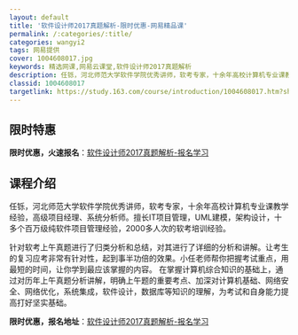 ```yaml
---
layout: default
title: '软件设计师2017真题解析-限时优惠-网易精品课'
permalink: /:categories/:title/
categories: wangyi2
tags: 网易提供
cover: 1004608017.jpg
keywords: 精选网课,网易云课堂,软件设计师2017真题解析
description: 任铄，河北师范大学软件学院优秀讲师，软考专家，十余年高校计算机专业课教学经验，高级项目经理、系统分析师。擅长IT项目管理
classid: 1004608017
targetlink: https://study.163.com/course/introduction/1004608017.htm?share=1&shareId=1025206652&utm_campaign=share&utm_medium=iphoneShare&utm_source=&utm_u=1025206652
---
```


## 限时特惠

**限时优惠，火速报名**：[软件设计师2017真题解析-报名学习](https://study.163.com/course/introduction/1004608017.htm?share=1&shareId=1025206652&utm_campaign=share&utm_medium=iphoneShare&utm_source=&utm_u=1025206652)

## 课程介绍

任铄，河北师范大学软件学院优秀讲师，软考专家，十余年高校计算机专业课教学经验，高级项目经理、系统分析师。擅长IT项目管理，UML建模，架构设计，十多个百万级纯软件项目管理经验，2000多人次的软考培训经验。  





针对软考上午真题进行了归类分析和总结，对其进行了详细的分析和讲解。让考生的复习应考非常有针对性，起到事半功倍的效果。小任老师帮你把握考试重点，用最短的时间，让你学到最应该掌握的内容。 在掌握计算机综合知识的基础上，通过对历年上午真题分析讲解，明确上午题的重要考点、加深对计算机基础、网络安全、网络优化，系统集成，软件设计，数据库等知识的理解，为考试和自身能力提高打好坚实基础。

**限时优惠，报名地址**：[软件设计师2017真题解析-报名学习](https://study.163.com/course/introduction/1004608017.htm?share=1&shareId=1025206652&utm_campaign=share&utm_medium=iphoneShare&utm_source=&utm_u=1025206652)


